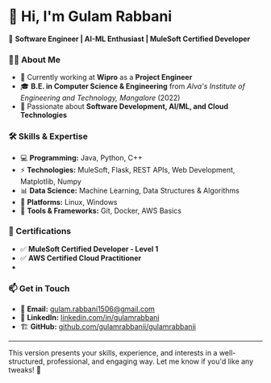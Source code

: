 # 👋 Hi, I'm Gulam Rabbani  

🚀 **Software Engineer | AI-ML Enthusiast | MuleSoft Certified Developer**  

### 👨‍💻 About Me  
- 💼 Currently working at **Wipro** as a **Project Engineer**  
- 🎓 **B.E. in Computer Science & Engineering** from *Alva's Institute of Engineering and Technology, Mangalore* (2022)  
- 🎯 Passionate about **Software Development, AI/ML, and Cloud Technologies**  

### 🛠️ Skills & Expertise  
- 💻 **Programming:** Java, Python, C++  
- ⚡ **Technologies:** MuleSoft, Flask, REST APIs, Web Development, Matplotlib, Numpy
- 📊 **Data Science:** Machine Learning, Data Structures & Algorithms  
- 🐧 **Platforms:** Linux, Windows  
- 🚀 **Tools & Frameworks:** Git, Docker, AWS Basics  

### 📜 Certifications  
- ✅ **MuleSoft Certified Developer - Level 1**  
- ✅ **AWS Certified Cloud Practitioner**
- 
### 📫 Get in Touch  
- 📩 **Email:** [gulam.rabbani1506@gmail.com](mailto:gulam.rabbani1506@gmail.com)  
- 💼 **LinkedIn:** [linkedin.com/in/gulamrabbani](#)
- 🏗 **GitHub:** [github.com/gulamrabbanii/gulamrabbanii](#)  

---

This version presents your skills, experience, and interests in a well-structured, professional, and engaging way. Let me know if you'd like any tweaks! 🚀

<!---
gulamrabbanii/gulamrabbanii is a ✨ special ✨ repository because its `README.md` (this file) appears on your GitHub profile.
You can click the Preview link to take a look at your changes.
--->

